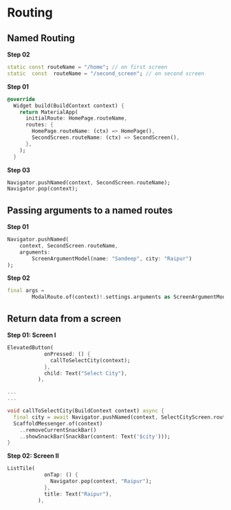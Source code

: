 # Routing
## Named Routing

**Step 02**
```dart
static const routeName = "/home"; // on first screen
static  const  routeName = "/second_screen"; // on second screen
```

**Step 01**
```dart
@override
  Widget build(BuildContext context) {
    return MaterialApp(
      initialRoute: HomePage.routeName,
      routes: {
        HomePage.routeName: (ctx) => HomePage(),
        SecondScreen.routeName: (ctx) => SecondScreen(),
      },
    );
  }
  ```
**Step 03**
```dart
Navigator.pushNamed(context, SecondScreen.routeName);
Navigator.pop(context);
```

## Passing arguments to a named routes
**Step 01**
```dart
Navigator.pushNamed(
	context, SecondScreen.routeName,
    arguments:
	    ScreenArgumentModel(name: "Sandeep", city: "Raipur")
);
```
**Step 02**
```dart
final args =
        ModalRoute.of(context)!.settings.arguments as ScreenArgumentModel;
```
## Return data from a screen

**Step 01: Screen I**
```dart
ElevatedButton(
            onPressed: () {
              callToSelectCity(context);
            },
            child: Text("Select City"),
          ),

...
...

void callToSelectCity(BuildContext context) async {
  final city = await Navigator.pushNamed(context, SelectCityScreen.routeName);
  ScaffoldMessenger.of(context)
    ..removeCurrentSnackBar()
    ..showSnackBar(SnackBar(content: Text('$city')));
}
```
**Step 02: Screen II**
```dart
ListTile(
            onTap: () {
              Navigator.pop(context, "Raipur");
            },
            title: Text("Raipur"),
          ),
```

